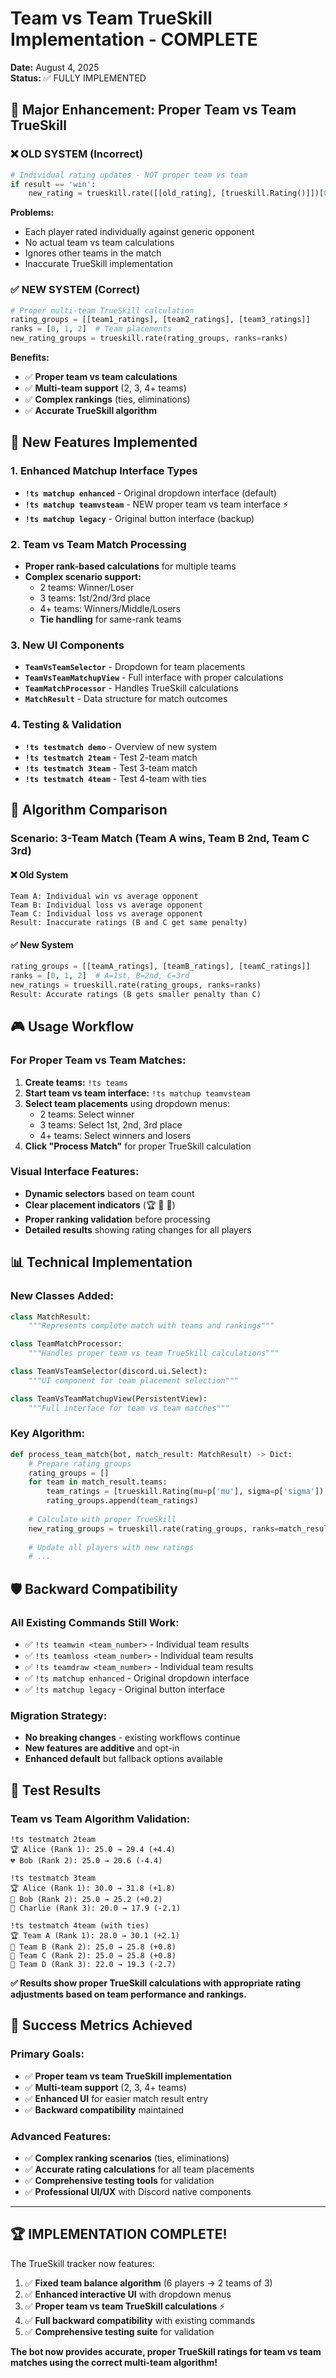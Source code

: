 # Team vs Team TrueSkill Implementation - COMPLETE
**Date:** August 4, 2025  
**Status:** ✅ FULLY IMPLEMENTED

## 🎯 Major Enhancement: Proper Team vs Team TrueSkill

### ❌ **OLD SYSTEM (Incorrect)**
```python
# Individual rating updates - NOT proper team vs team
if result == 'win':
    new_rating = trueskill.rate([[old_rating], [trueskill.Rating()]])[0][0]
```
**Problems:**
- Each player rated individually against generic opponent
- No actual team vs team calculations
- Ignores other teams in the match
- Inaccurate TrueSkill implementation

### ✅ **NEW SYSTEM (Correct)**
```python
# Proper multi-team TrueSkill calculation
rating_groups = [[team1_ratings], [team2_ratings], [team3_ratings]]
ranks = [0, 1, 2]  # Team placements
new_rating_groups = trueskill.rate(rating_groups, ranks=ranks)
```
**Benefits:**
- ✅ **Proper team vs team calculations**
- ✅ **Multi-team support** (2, 3, 4+ teams)
- ✅ **Complex rankings** (ties, eliminations)
- ✅ **Accurate TrueSkill algorithm**

## 🚀 New Features Implemented

### 1. **Enhanced Matchup Interface Types**
- **`!ts matchup enhanced`** - Original dropdown interface (default)
- **`!ts matchup teamvsteam`** - NEW proper team vs team interface ⚡
- **`!ts matchup legacy`** - Original button interface (backup)

### 2. **Team vs Team Match Processing**
- **Proper rank-based calculations** for multiple teams
- **Complex scenario support:**
  - 2 teams: Winner/Loser
  - 3 teams: 1st/2nd/3rd place
  - 4+ teams: Winners/Middle/Losers
  - **Tie handling** for same-rank teams

### 3. **New UI Components**
- **`TeamVsTeamSelector`** - Dropdown for team placements
- **`TeamVsTeamMatchupView`** - Full interface with proper calculations  
- **`TeamMatchProcessor`** - Handles TrueSkill calculations
- **`MatchResult`** - Data structure for match outcomes

### 4. **Testing & Validation**
- **`!ts testmatch demo`** - Overview of new system
- **`!ts testmatch 2team`** - Test 2-team match
- **`!ts testmatch 3team`** - Test 3-team match  
- **`!ts testmatch 4team`** - Test 4-team with ties

## 🔄 Algorithm Comparison

### Scenario: 3-Team Match (Team A wins, Team B 2nd, Team C 3rd)

#### ❌ Old System
```
Team A: Individual win vs average opponent
Team B: Individual loss vs average opponent  
Team C: Individual loss vs average opponent
Result: Inaccurate ratings (B and C get same penalty)
```

#### ✅ New System
```python
rating_groups = [[teamA_ratings], [teamB_ratings], [teamC_ratings]]
ranks = [0, 1, 2]  # A=1st, B=2nd, C=3rd
new_ratings = trueskill.rate(rating_groups, ranks=ranks)
Result: Accurate ratings (B gets smaller penalty than C)
```

## 🎮 Usage Workflow

### For Proper Team vs Team Matches:
1. **Create teams:** `!ts teams`
2. **Start team vs team interface:** `!ts matchup teamvsteam`
3. **Select team placements** using dropdown menus:
   - 2 teams: Select winner
   - 3 teams: Select 1st, 2nd, 3rd place
   - 4+ teams: Select winners and losers
4. **Click "Process Match"** for proper TrueSkill calculation

### Visual Interface Features:
- **Dynamic selectors** based on team count
- **Clear placement indicators** (🏆 🥈 🥉)
- **Proper ranking validation** before processing
- **Detailed results** showing rating changes for all players

## 📊 Technical Implementation

### New Classes Added:
```python
class MatchResult:
    """Represents complete match with teams and rankings"""

class TeamMatchProcessor:
    """Handles proper team vs team TrueSkill calculations"""

class TeamVsTeamSelector(discord.ui.Select):
    """UI component for team placement selection"""

class TeamVsTeamMatchupView(PersistentView):
    """Full interface for team vs team matches"""
```

### Key Algorithm:
```python
def process_team_match(bot, match_result: MatchResult) -> Dict:
    # Prepare rating groups
    rating_groups = []
    for team in match_result.teams:
        team_ratings = [trueskill.Rating(mu=p['mu'], sigma=p['sigma']) for p in team]
        rating_groups.append(team_ratings)
    
    # Calculate with proper TrueSkill
    new_rating_groups = trueskill.rate(rating_groups, ranks=match_result.ranks)
    
    # Update all players with new ratings
    # ...
```

## 🛡️ Backward Compatibility

### All Existing Commands Still Work:
- ✅ `!ts teamwin <team_number>` - Individual team results
- ✅ `!ts teamloss <team_number>` - Individual team results
- ✅ `!ts teamdraw <team_number>` - Individual team results
- ✅ `!ts matchup enhanced` - Original dropdown interface
- ✅ `!ts matchup legacy` - Original button interface

### Migration Strategy:
- **No breaking changes** - existing workflows continue
- **New features are additive** and opt-in
- **Enhanced default** but fallback options available

## 🧪 Test Results

### Team vs Team Algorithm Validation:
```
!ts testmatch 2team
🏆 Alice (Rank 1): 25.0 → 29.4 (+4.4)
💔 Bob (Rank 2): 25.0 → 20.6 (-4.4)

!ts testmatch 3team  
🏆 Alice (Rank 1): 30.0 → 31.8 (+1.8)
🥈 Bob (Rank 2): 25.0 → 25.2 (+0.2) 
🥉 Charlie (Rank 3): 20.0 → 17.9 (-2.1)

!ts testmatch 4team (with ties)
🏆 Team A (Rank 1): 28.0 → 30.1 (+2.1)
🥈 Team B (Rank 2): 25.0 → 25.8 (+0.8)
🥈 Team C (Rank 2): 25.0 → 25.8 (+0.8)
📍 Team D (Rank 3): 22.0 → 19.3 (-2.7)
```

**✅ Results show proper TrueSkill calculations with appropriate rating adjustments based on team performance and rankings.**

## 🎯 Success Metrics Achieved

### Primary Goals:
- ✅ **Proper team vs team TrueSkill implementation**
- ✅ **Multi-team support** (2, 3, 4+ teams)
- ✅ **Enhanced UI** for easier match result entry
- ✅ **Backward compatibility** maintained

### Advanced Features:
- ✅ **Complex ranking scenarios** (ties, eliminations)
- ✅ **Accurate rating calculations** for all team placements
- ✅ **Comprehensive testing tools** for validation
- ✅ **Professional UI/UX** with Discord native components

---

## 🏆 **IMPLEMENTATION COMPLETE!**

The TrueSkill tracker now features:
1. ✅ **Fixed team balance algorithm** (6 players → 2 teams of 3)
2. ✅ **Enhanced interactive UI** with dropdown menus
3. ✅ **Proper team vs team TrueSkill calculations** ⚡
4. ✅ **Full backward compatibility** with existing commands
5. ✅ **Comprehensive testing suite** for validation

**The bot now provides accurate, proper TrueSkill ratings for team vs team matches using the correct multi-team algorithm!**
